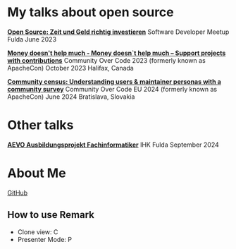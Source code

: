 # My talks about open source

**[Open Source: Zeit und Geld richtig investieren](/index_de.html)** Software Developer Meetup Fulda June 2023

**[Money doesn&#39;t help much - Money doesn`t help much – Support projects with contributions](/communityovercode.html)** Community Over Code 2023 (formerly known as ApacheCon) October 2023 Halifax, Canada

**[Community census: Understanding users & maintainer personas with a community survey](/communityovercode-eu.html)** Community Over Code EU 2024 (formerly known as ApacheCon) June 2024 Bratislava, Slovakia

# Other talks

**[AEVO Ausbildungsprojekt Fachinformatiker](/ausbildung.html)** IHK Fulda September 2024

# About Me

[GitHub](https://github.com/NiklasMerz)

## How to use Remark

* Clone view: C
* Presenter Mode: P

